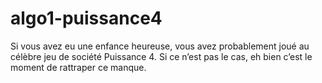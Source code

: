 algo1-puissance4
================

Si vous avez eu une enfance heureuse, vous avez probablement joué au célèbre jeu de société Puissance 4. Si ce n’est pas le cas, eh bien c’est le moment de rattraper ce manque.
